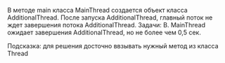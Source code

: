 В методе main класса MainThread создается объект класса AdditionalThread.
После запуска AdditionalThread, главный поток не ждет завершения потока AdditionalThread.
Задачи:
B. MainThread ожидает завершения AdditionalThread, но не более чем 0,5 сек.

Подсказка:
 для решения досточно ввзывать нужный метод из класса Thread


